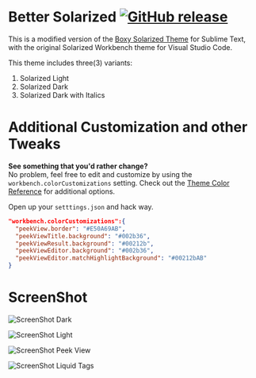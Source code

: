 # Better Solarized [![GitHub release](https://img.shields.io/github/release/ginfuru/vscode-better-solarized.svg)](https://github.com/ginfuru/vscode-better-solarized/releases)

This is a modified version of the [Boxy Solarized Theme](https://github.com/ihodev/sublime-boxy) for Sublime Text, with the original Solarized Workbench theme for Visual Studio Code.

This theme includes three(3) variants:

1. Solarized Light
2. Solarized Dark
3. Solarized Dark with Italics

# Additional Customization and other Tweaks

**See something that you'd rather change?**<br>
No problem, feel free to edit and customize by using the `workbench.colorCustomizations` setting. Check out the [Theme Color Reference](https://code.visualstudio.com/docs/getstarted/theme-color-reference) for additional options.

Open up your `setttings.json` and hack way.

```json
"workbench.colorCustomizations":{
  "peekView.border": "#E50A69AB",
  "peekViewTitle.background": "#002b36",
  "peekViewResult.background": "#00212b",
  "peekViewEditor.background": "#002b36",
  "peekViewEditor.matchHighlightBackground": "#00212bAB"
}
```

# ScreenShot

![ScreenShot Dark](https://raw.github.com/ginfuru/vscode-better-solarized-dark/master/images/screenshotA.png)

![ScreenShot Light](https://raw.github.com/ginfuru/vscode-better-solarized-dark/master/images/ScreenShotD.png)

![ScreenShot Peek View](https://raw.github.com/ginfuru/vscode-better-solarized-dark/master/images/screenshotB.png)

![ScreenShot Liquid Tags](https://raw.github.com/ginfuru/vscode-better-solarized-dark/master/images/screenshotC.png)
